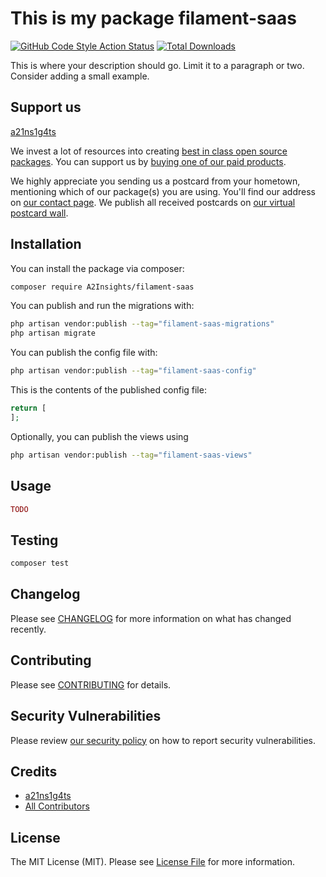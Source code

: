 # This is my package filament-saas

<!-- [![Latest Version on Packagist](https://img.shields.io/packagist/v/A2Insights/filament-saas.svg?style=flat-square)](https://packagist.org/packages/A2Insights/filament-saas)
[![GitHub Tests Action Status](https://img.shields.io/github/actions/workflow/status/A2Insights/filament-saas/run-tests.yml?branch=main&label=tests&style=flat-square)](https://github.com/A2Insights/filament-saas/actions?query=workflow%3Arun-tests+branch%3Amain) -->
[![GitHub Code Style Action Status](https://img.shields.io/github/actions/workflow/status/A2Insights/filament-saas/fix-php-code-style-issues.yml?branch=main&label=code%20style&style=flat-square)](https://github.com/A2Insights/filament-saas/actions?query=workflow%3A"Fix+PHP+code+style+issues"+branch%3Amain)
[![Total Downloads](https://img.shields.io/packagist/dt/A2Insights/filament-saas.svg?style=flat-square)](https://packagist.org/packages/A2Insights/filament-saas)

This is where your description should go. Limit it to a paragraph or two. Consider adding a small example.

## Support us

[a21ns1g4ts](https://github.com/sponsors/a21ns1g4ts)

We invest a lot of resources into creating [best in class open source packages](https://spatie.be/open-source). You can support us by [buying one of our paid products](https://spatie.be/open-source/support-us).

We highly appreciate you sending us a postcard from your hometown, mentioning which of our package(s) you are using. You'll find our address on [our contact page](https://spatie.be/about-us). We publish all received postcards on [our virtual postcard wall](https://spatie.be/open-source/postcards).

## Installation

You can install the package via composer:

```bash
composer require A2Insights/filament-saas
```

You can publish and run the migrations with:

```bash
php artisan vendor:publish --tag="filament-saas-migrations"
php artisan migrate
```

You can publish the config file with:

```bash
php artisan vendor:publish --tag="filament-saas-config"
```

This is the contents of the published config file:

```php
return [
];
```

Optionally, you can publish the views using

```bash
php artisan vendor:publish --tag="filament-saas-views"
```

## Usage

```php
TODO
```

## Testing

```bash
composer test
```

## Changelog

Please see [CHANGELOG](CHANGELOG.md) for more information on what has changed recently.

## Contributing

Please see [CONTRIBUTING](CONTRIBUTING.md) for details.

## Security Vulnerabilities

Please review [our security policy](../../security/policy) on how to report security vulnerabilities.

## Credits

- [a21ns1g4ts](https://github.com/a21ns1g4ts)
- [All Contributors](../../contributors)

## License

The MIT License (MIT). Please see [License File](LICENSE.md) for more information.
